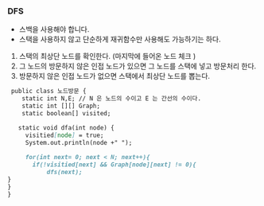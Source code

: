 ### DFS

* 스백을 사용해야 합니다. 
* 스택을 사용하지 않고 단순하게 재귀함수만 사용해도 가능하기는 하다. 

1. 스택의 최상단 노드를 확인한다. (마지막에 들어온 노드 체크 )
2. 그 노드의 방문하지 않은 인접 노드가 있으면 그 노드를 스택에 넣고 방문처리 한다. 
3. 방문하지 않은 인접 노드가 없으면 스택에서 최상단 노드를 뽑는다. 


```markdown
 public class 노드방문 {
    static int N,E; // N 은 노드의 수이고 E 는 간선의 수이다. 
    static int [][] Graph;
    static boolean[] visited;

   static void dfa(int node) {
     visitied[node] = true;
     System.out.println(node +" ");
  
     for(int next= 0; next < N; next++){
       if(!visitied[next] && Graph[node][next] != 0){
           dfs(next);
}
}
}
```